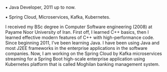 ▪︎ Java Developer, 2011 up to now.

▪︎ Spring Cloud, Microservices, Kafka, Kubernetes.

I received my BSc degree in Computer Software engineering (2008) at Payame Noor University of Iran. First off, I learned C++ basics, then I learned effective modern features of C++ with high-performance code. Since beginning 2011, I've been learning Java. I have been using Java and most J2EE frameworks in the enterprise applications in the software companies. Now, I am working on the Spring Cloud by Kafka microservices streaming for a Spring Boot high-scale enterprise application using Kubernetes platform that is called Moghilan banking management system.
